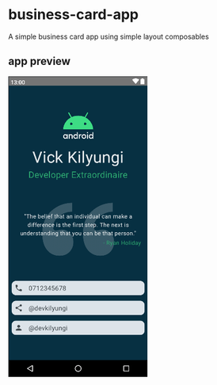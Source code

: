 # business-card-app
A simple business card app using simple layout composables

## app preview
<img src="business_card_app_screenshot.png" />
